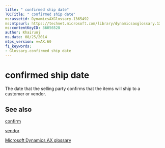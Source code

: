 ```yaml
---
title: " confirmed ship date"
TOCTitle: " confirmed ship date"
ms:assetid: DynamicsAXGlossary.1365492
ms:mtpsurl: https://technet.microsoft.com/library/dynamicsaxglossary.1365492(v=AX.60)
ms:contentKeyID: 36056528
author: Khairunj
ms.date: 08/25/2014
mtps_version: v=AX.60
f1_keywords:
- Glossary.confirmed ship date
---
```


# confirmed ship date

The date that the selling party confirms that the items will ship to a customer or vendor.

## See also

[confirm](confirm.md)

[vendor](vendor.md)

[Microsoft Dynamics AX glossary](glossary/microsoft-dynamics-ax-glossary.md)

  


